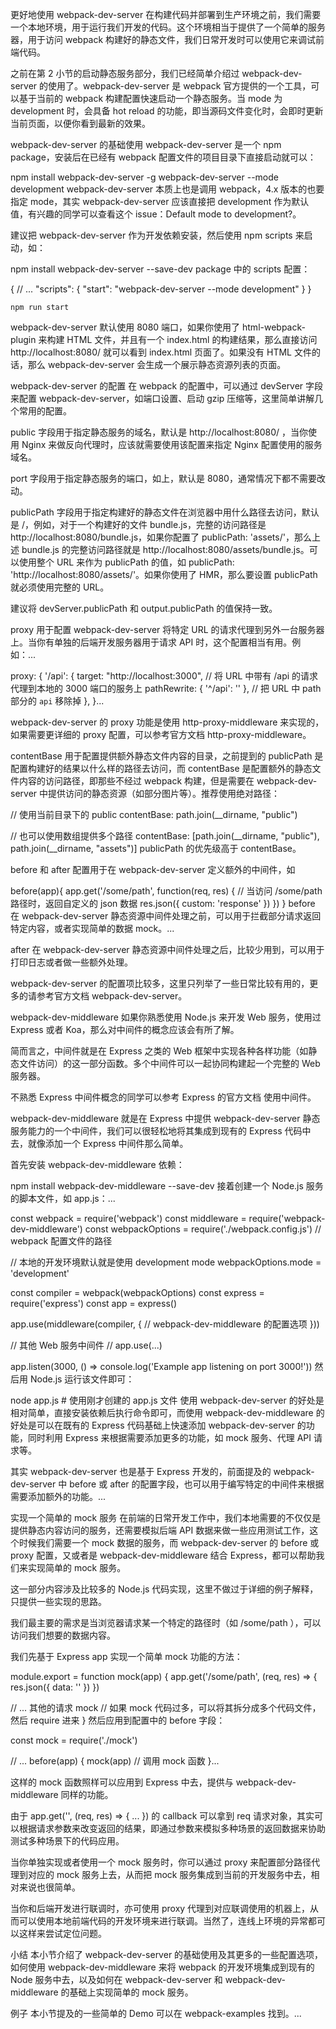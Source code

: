更好地使用 webpack-dev-server
在构建代码并部署到生产环境之前，我们需要一个本地环境，用于运行我们开发的代码。这个环境相当于提供了一个简单的服务器，用于访问 webpack 构建好的静态文件，我们日常开发时可以使用它来调试前端代码。

之前在第 2 小节的启动静态服务部分，我们已经简单介绍过 webpack-dev-server 的使用了。webpack-dev-server 是 webpack 官方提供的一个工具，可以基于当前的 webpack 构建配置快速启动一个静态服务。当 mode 为 development 时，会具备 hot reload 的功能，即当源码文件变化时，会即时更新当前页面，以便你看到最新的效果。

webpack-dev-server 的基础使用
webpack-dev-server 是一个 npm package，安装后在已经有 webpack 配置文件的项目目录下直接启动就可以：

npm install webpack-dev-server -g
webpack-dev-server --mode development 
webpack-dev-server 本质上也是调用 webpack，4.x 版本的也要指定 mode，其实 webpack-dev-server 应该直接把 development 作为默认值，有兴趣的同学可以查看这个 issue：Default mode to development?。

建议把 webpack-dev-server 作为开发依赖安装，然后使用 npm scripts 来启动，如：

npm install webpack-dev-server --save-dev
package 中的 scripts 配置：

{
  // ...
  "scripts": {
    "start": "webpack-dev-server --mode development"
  }
}
```
npm run start
```

webpack-dev-server 默认使用 8080 端口，如果你使用了 html-webpack-plugin 来构建 HTML 文件，并且有一个 index.html 的构建结果，那么直接访问 http://localhost:8080/ 就可以看到 index.html 页面了。如果没有 HTML 文件的话，那么 webpack-dev-server 会生成一个展示静态资源列表的页面。

webpack-dev-server 的配置
在 webpack 的配置中，可以通过 devServer 字段来配置 webpack-dev-server，如端口设置、启动 gzip 压缩等，这里简单讲解几个常用的配置。

public 字段用于指定静态服务的域名，默认是 http://localhost:8080/ ，当你使用 Nginx 来做反向代理时，应该就需要使用该配置来指定 Nginx 配置使用的服务域名。

port 字段用于指定静态服务的端口，如上，默认是 8080，通常情况下都不需要改动。

publicPath 字段用于指定构建好的静态文件在浏览器中用什么路径去访问，默认是 /，例如，对于一个构建好的文件 bundle.js，完整的访问路径是 http://localhost:8080/bundle.js，如果你配置了 publicPath: 'assets/'，那么上述 bundle.js 的完整访问路径就是 http://localhost:8080/assets/bundle.js。可以使用整个 URL 来作为 publicPath 的值，如 publicPath: 'http://localhost:8080/assets/'。如果你使用了 HMR，那么要设置 publicPath 就必须使用完整的 URL。

建议将 devServer.publicPath 和 output.publicPath 的值保持一致。

proxy 用于配置 webpack-dev-server 将特定 URL 的请求代理到另外一台服务器上。当你有单独的后端开发服务器用于请求 API 时，这个配置相当有用。例如：...

proxy: {
  '/api': {
    target: "http://localhost:3000", // 将 URL 中带有 /api 的请求代理到本地的 3000 端口的服务上
    pathRewrite: { '^/api': '' }, // 把 URL 中 path 部分的 `api` 移除掉
  },
}...

webpack-dev-server 的 proxy 功能是使用 http-proxy-middleware 来实现的，如果需要更详细的 proxy 配置，可以参考官方文档 http-proxy-middleware。

contentBase 用于配置提供额外静态文件内容的目录，之前提到的 publicPath 是配置构建好的结果以什么样的路径去访问，而 contentBase 是配置额外的静态文件内容的访问路径，即那些不经过 webpack 构建，但是需要在 webpack-dev-server 中提供访问的静态资源（如部分图片等）。推荐使用绝对路径：

// 使用当前目录下的 public
contentBase: path.join(__dirname, "public") 

// 也可以使用数组提供多个路径
contentBase: [path.join(__dirname, "public"), path.join(__dirname, "assets")]
publicPath 的优先级高于 contentBase。

before 和 after 配置用于在 webpack-dev-server 定义额外的中间件，如

before(app){
  app.get('/some/path', function(req, res) { // 当访问 /some/path 路径时，返回自定义的 json 数据
    res.json({ custom: 'response' })
  })
}
before 在 webpack-dev-server 静态资源中间件处理之前，可以用于拦截部分请求返回特定内容，或者实现简单的数据 mock。...

after 在 webpack-dev-server 静态资源中间件处理之后，比较少用到，可以用于打印日志或者做一些额外处理。

webpack-dev-server 的配置项比较多，这里只列举了一些日常比较有用的，更多的请参考官方文档 webpack-dev-server。

webpack-dev-middleware
如果你熟悉使用 Node.js 来开发 Web 服务，使用过 Express 或者 Koa，那么对中间件的概念应该会有所了解。

简而言之，中间件就是在 Express 之类的 Web 框架中实现各种各样功能（如静态文件访问）的这一部分函数。多个中间件可以一起协同构建起一个完整的 Web 服务器。

不熟悉 Express 中间件概念的同学可以参考 Express 的官方文档 使用中间件。

webpack-dev-middleware 就是在 Express 中提供 webpack-dev-server 静态服务能力的一个中间件，我们可以很轻松地将其集成到现有的 Express 代码中去，就像添加一个 Express 中间件那么简单。

首先安装 webpack-dev-middleware 依赖：

npm install webpack-dev-middleware --save-dev
接着创建一个 Node.js 服务的脚本文件，如 app.js：...

const webpack = require('webpack')
const middleware = require('webpack-dev-middleware')
const webpackOptions = require('./webpack.config.js') // webpack 配置文件的路径

// 本地的开发环境默认就是使用 development mode
webpackOptions.mode = 'development'

const compiler = webpack(webpackOptions)
const express = require('express')
const app = express()

app.use(middleware(compiler, {
  // webpack-dev-middleware 的配置选项
}))

// 其他 Web 服务中间件
// app.use(...)

app.listen(3000, () => console.log('Example app listening on port 3000!'))
然后用 Node.js 运行该文件即可：

node app.js # 使用刚才创建的 app.js 文件
使用 webpack-dev-server 的好处是相对简单，直接安装依赖后执行命令即可，而使用 webpack-dev-middleware 的好处是可以在既有的 Express 代码基础上快速添加 webpack-dev-server 的功能，同时利用 Express 来根据需要添加更多的功能，如 mock 服务、代理 API 请求等。

其实 webpack-dev-server 也是基于 Express 开发的，前面提及的 webpack-dev-server 中 before 或 after 的配置字段，也可以用于编写特定的中间件来根据需要添加额外的功能。...

实现一个简单的 mock 服务
在前端的日常开发工作中，我们本地需要的不仅仅是提供静态内容访问的服务，还需要模拟后端 API 数据来做一些应用测试工作，这个时候我们需要一个 mock 数据的服务，而 webpack-dev-server 的 before 或 proxy 配置，又或者是 webpack-dev-middleware 结合 Express，都可以帮助我们来实现简单的 mock 服务。

这一部分内容涉及比较多的 Node.js 代码实现，这里不做过于详细的例子解释，只提供一些实现的思路。

我们最主要的需求是当浏览器请求某一个特定的路径时（如 /some/path ），可以访问我们想要的数据内容。

我们先基于 Express app 实现一个简单 mock 功能的方法：

module.export = function mock(app) {
  app.get('/some/path', (req, res) => {
    res.json({ data: '' })
  })

  // ... 其他的请求 mock
  // 如果 mock 代码过多，可以将其拆分成多个代码文件，然后 require 进来
}
然后应用到配置中的 before 字段：

const mock = require('./mock')

// ...
before(app) {
  mock(app) // 调用 mock 函数
}...

这样的 mock 函数照样可以应用到 Express 中去，提供与 webpack-dev-middleware 同样的功能。

由于 app.get('', (req, res) => { ... }) 的 callback 可以拿到 req 请求对象，其实可以根据请求参数来改变返回的结果，即通过参数来模拟多种场景的返回数据来协助测试多种场景下的代码应用。

当你单独实现或者使用一个 mock 服务时，你可以通过 proxy 来配置部分路径代理到对应的 mock 服务上去，从而把 mock 服务集成到当前的开发服务中去，相对来说也很简单。

当你和后端开发进行联调时，亦可使用 proxy 代理到对应联调使用的机器上，从而可以使用本地前端代码的开发环境来进行联调。当然了，连线上环境的异常都可以这样来尝试定位问题。

小结
本小节介绍了 webpack-dev-server 的基础使用及其更多的一些配置选项，如何使用 webpack-dev-middleware 来将 webpack 的开发环境集成到现有的 Node 服务中去，以及如何在 webpack-dev-server 和 webpack-dev-middleware 的基础上实现简单的 mock 服务。

例子
本小节提及的一些简单的 Demo 可以在 webpack-examples 找到。...
